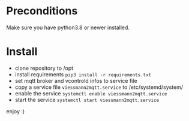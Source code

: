 # Preconditions

Make sure you have python3.8 or newer installed.

# Install

- clone repository to /opt
- install requirements `pip3 install -r requirements.txt`
- set mqtt broker and vcontrold infos to service file
- copy a service file `viessmann2mqtt.service` to /etc/systemd/system/
- enable the service `systemctl enable viessmann2mqtt.service`
- start the service `systemctl start viessmann2mqtt.service`

enjoy :)
